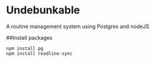 # Undebunkable
A routine management system using Postgres and nodeJS


##Install packages
```
npm install pg
npm install readline-sync
```

